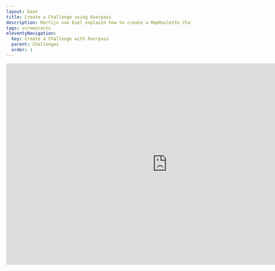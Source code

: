 ```yaml
---
layout: base
title: Create a Challenge using Overpass
description: Martijn van Exel explains how to create a MapRoulette Challenge for OpenStreetMap using an Overpass query
tags: screencasts
eleventyNavigation:
  key: Create a Challenge with Overpass
  parent: Challenges
  order: 1 
---
```


<iframe width="876" height="548" src="https://www.youtube.com/embed/LSIGvzU4g3w" frameborder="0" allow="accelerometer; autoplay; clipboard-write; encrypted-media; gyroscope; picture-in-picture" allowfullscreen></iframe>